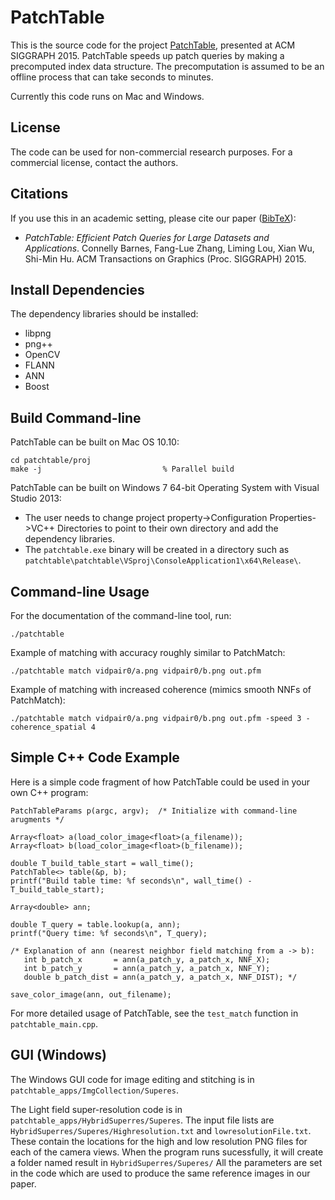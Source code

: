 # PatchTable

This is the source code for the project [PatchTable](http://www.connellybarnes.com/work/project_pages/patchtable/), presented at ACM SIGGRAPH 2015. PatchTable speeds up patch queries by making a precomputed index data structure. The precomputation is assumed to be an offline process that can take seconds to minutes.

Currently this code runs on Mac and Windows. 

License
-------

The code can be used for non-commercial research purposes. For a commercial license, contact the authors.

Citations
---------

If you use this in an academic setting, please cite our paper ([BibTeX](http://www.connellybarnes.com/work/bib/2015_patchtable.bib)):

 * *PatchTable: Efficient Patch Queries for Large Datasets and Applications*. Connelly Barnes, Fang-Lue Zhang, Liming Lou, Xian Wu, Shi-Min Hu. ACM Transactions on Graphics (Proc. SIGGRAPH) 2015.

Install Dependencies
--------------------

The dependency libraries should be installed:

 * libpng
 * png++
 * OpenCV
 * FLANN
 * ANN
 * Boost

Build Command-line
------------------

PatchTable can be built on Mac OS 10.10:

    cd patchtable/proj
    make -j                           % Parallel build

PatchTable can be built on Windows 7 64-bit Operating System with Visual Studio 2013:

 * The user needs to change project property->Configuration Properties->VC++ Directories to point to their own directory and add the dependency libraries.
 * The `patchtable.exe` binary will be created in a directory such as `patchtable\patchtable\VSproj\ConsoleApplication1\x64\Release\`.


Command-line Usage
------------------

For the documentation of the command-line tool, run:

    ./patchtable

Example of matching with accuracy roughly similar to PatchMatch:
    
    ./patchtable match vidpair0/a.png vidpair0/b.png out.pfm

Example of matching with increased coherence (mimics smooth NNFs of PatchMatch):

    ./patchtable match vidpair0/a.png vidpair0/b.png out.pfm -speed 3 -coherence_spatial 4

Simple C++ Code Example
-----------------------

Here is a simple code fragment of how PatchTable could be used in your own C++ program:

    PatchTableParams p(argc, argv);  /* Initialize with command-line arugments */
    
    Array<float> a(load_color_image<float>(a_filename));
    Array<float> b(load_color_image<float>(b_filename));

    double T_build_table_start = wall_time();
    PatchTable<> table(&p, b);
    printf("Build table time: %f seconds\n", wall_time() - T_build_table_start);

    Array<double> ann;

    double T_query = table.lookup(a, ann);
    printf("Query time: %f seconds\n", T_query);

    /* Explanation of ann (nearest neighbor field matching from a -> b):
       int b_patch_x       = ann(a_patch_y, a_patch_x, NNF_X);
       int b_patch_y       = ann(a_patch_y, a_patch_x, NNF_Y);
       double b_patch_dist = ann(a_patch_y, a_patch_x, NNF_DIST); */

    save_color_image(ann, out_filename);

For more detailed usage of PatchTable, see the `test_match` function in `patchtable_main.cpp`.

GUI (Windows)
-------------

The Windows GUI code for image editing and stitching is in `patchtable_apps/ImgCollection/Superes`.

The Light field super-resolution code is in `patchtable_apps/HybridSuperres/Superes`. The input file lists are `HybridSuperres/Superes/Highresolution.txt` and `lowresolutionFile.txt`. These contain the locations for the high and low resolution PNG files for each of the camera views.
When the program runs sucessfully, it will create a folder named result in `HybridSuperres/Superes/`
All the parameters are set in the code which are used to produce the same reference images in our paper. 
